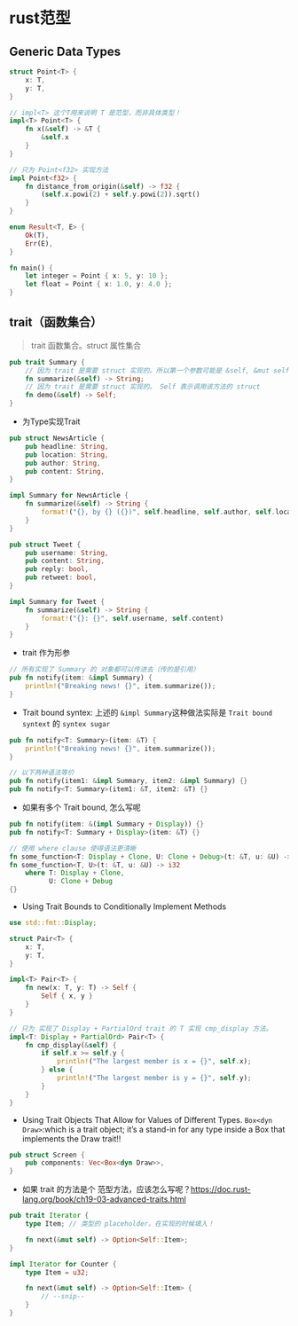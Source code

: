 # rust范型

## Generic Data Types
```rust
struct Point<T> {
    x: T,
    y: T,
}

// impl<T> 这个T用来说明 T 是范型，而非具体类型！
impl<T> Point<T> {
    fn x(&self) -> &T {
        &self.x
    }
}

// 只为 Point<f32> 实现方法
impl Point<f32> {
    fn distance_from_origin(&self) -> f32 {
        (self.x.powi(2) + self.y.powi(2)).sqrt()
    }
}

enum Result<T, E> {
    Ok(T),
    Err(E),
}

fn main() {
    let integer = Point { x: 5, y: 10 };
    let float = Point { x: 1.0, y: 4.0 };
}
```

## trait（函数集合）
> trait 函数集合。struct 属性集合

```rust
pub trait Summary {
    // 因为 trait 是需要 struct 实现的。所以第一个参数可能是 &self, &mut self, self?
    fn summarize(&self) -> String;
    // 因为 trait 是需要 struct 实现的。 Self 表示调用该方法的 struct
    fn demo(&self) -> Self;
}
```

* 为Type实现Trait
```rust
pub struct NewsArticle {
    pub headline: String,
    pub location: String,
    pub author: String,
    pub content: String,
}

impl Summary for NewsArticle {
    fn summarize(&self) -> String {
        format!("{}, by {} ({})", self.headline, self.author, self.location)
    }
}

pub struct Tweet {
    pub username: String,
    pub content: String,
    pub reply: bool,
    pub retweet: bool,
}

impl Summary for Tweet {
    fn summarize(&self) -> String {
        format!("{}: {}", self.username, self.content)
    }
}
```

* trait 作为形参
```rust
// 所有实现了 Summary 的 对象都可以传进去（传的是引用）
pub fn notify(item: &impl Summary) {
    println!("Breaking news! {}", item.summarize());
}
```

* Trait bound syntex: 上述的 `&impl Summary`这种做法实际是 `Trait bound syntext` 的 `syntex sugar`
```rust
pub fn notify<T: Summary>(item: &T) {
    println!("Breaking news! {}", item.summarize());
}
```

```rust
// 以下两种语法等价
pub fn notify(item1: &impl Summary, item2: &impl Summary) {}
pub fn notify<T: Summary>(item1: &T, item2: &T) {}
```

* 如果有多个 Trait bound, 怎么写呢
```rust
pub fn notify(item: &(impl Summary + Display)) {}
pub fn notify<T: Summary + Display>(item: &T) {}

// 使用 where clause 使得语法更清晰
fn some_function<T: Display + Clone, U: Clone + Debug>(t: &T, u: &U) -> i32 {}
fn some_function<T, U>(t: &T, u: &U) -> i32
    where T: Display + Clone,
          U: Clone + Debug
{}
```

* Using Trait Bounds to Conditionally Implement Methods
```rust
use std::fmt::Display;

struct Pair<T> {
    x: T,
    y: T,
}

impl<T> Pair<T> {
    fn new(x: T, y: T) -> Self {
        Self { x, y }
    }
}

// 只为 实现了 Display + PartialOrd trait 的 T 实现 cmp_display 方法。
impl<T: Display + PartialOrd> Pair<T> {
    fn cmp_display(&self) {
        if self.x >= self.y {
            println!("The largest member is x = {}", self.x);
        } else {
            println!("The largest member is y = {}", self.y);
        }
    }
}
```

* Using Trait Objects That Allow for Values of Different Types. `Box<dyn Draw>`:which is a trait object; it’s a stand-in for any type inside a Box that implements the Draw trait!!
```rust
pub struct Screen {
    pub components: Vec<Box<dyn Draw>>,
}
```

* 如果 trait 的方法是个 范型方法，应该怎么写呢？https://doc.rust-lang.org/book/ch19-03-advanced-traits.html

```rust
pub trait Iterator {
    type Item; // 类型的 placeholder。在实现的时候填入！

    fn next(&mut self) -> Option<Self::Item>;
}

impl Iterator for Counter {
    type Item = u32;

    fn next(&mut self) -> Option<Self::Item> {
        // --snip--
    }
}
```
